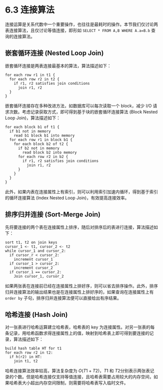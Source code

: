 # 6.3 连接算法

连接运算是关系代数中一个重要操作，也往往是最耗时的操作。本节我们仅讨论两表连接算法，且仅讨论等值连接，即形如 `SELECT * FROM A,B WHERE A.a=B.b` 查询的连接算法。

## 嵌套循环连接 (Nested Loop Join)

嵌套循环连接是两表连接最基本的算法，算法描述如下：

```
for each row r1 in t1 {
  for each row r2 in t2 {
    if r1, r2 satisfies join conditions
      join r1, r2
  }
}
```

嵌套循环连接存在多种改进方法，如数据库可以每次读取一个 block，减少 I/O 请求次数。考虑记录获取方式，即可得到基于块的嵌套循环连接算法 (Block Nested Loop Join)，算法描述如下：

```
for each block b1 of t1 {
  if b1 not in memory
    read b1 block b1 into memory
  for each row r1 in block b1 {
    for each block b2 of t2 {
      if b2 not in memory
        read block b2 into memory
      for each row r2 in b2 {
        if r1, r2 satisfies join conditions
          join r1, r2
      }
    }
  }
}
```

此外，如果内表在连接属性上有索引，则可以利用索引加速内循环，得到基于索引的循环连接算法 (Index Nested Loop Join)，有效提高连接效率。

## 排序归并连接 (Sort-Merge Join)

先将要连接的两个表在连接属性上排序，随后对排序后的表进行连接，算法描述如下：

```
sort t1, t2 on join keys
cursor_1 <- t1, cursor_2 <- t2
while cursor_1 and cursor_2:
  if cursor_r < cursor_2:
    increment cursor_1
  if cursor_1 > cursor_2:
    increment cursor_2
  if cursor_1 == cursor_2:
    Join cursor_1, cursor_2
```

如果两张表在连接前已经在连接属性上排好序，则可以省去排序操作。此外，排序归并连接算法的输出结果也是在连接属性上排好序的，如果查询在连接属性上有 `order by` 子句，排序归并连接算法便可以直接给出有序结果。

## 哈希连接 (Hash Join)

对一张表进行哈希运算建立哈希表，哈希表的 key 为连接属性。对另一张表的每条记录，用哈希函数求得连接属性上的值，映射到哈希表上即可得到要连接的记录，算法描述如下：

```
build hash table HT for t1
for each row r2 in t2:
  if h(r2) in HT:
    join t1, t2
```

哈希连接算法效率较高，算法复杂度为 $O(T1+T2)$​，$T1$​ 和 $T2$​ 分别表示两张表记录的个数。但是哈希连接仅支持等值连接，且哈希表需要占用较大的内存空间，如果哈希表大小超出内存空间限制，则需要将哈希表写入临时文件。
